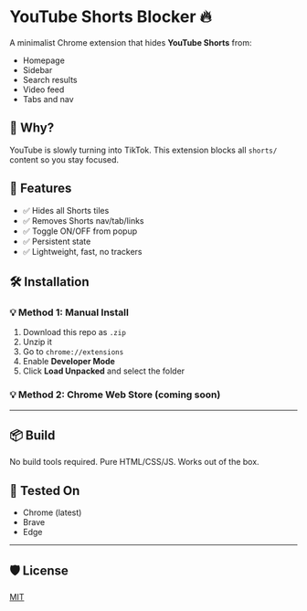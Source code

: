 # YouTube Shorts Blocker 🔥

A minimalist Chrome extension that hides **YouTube Shorts** from:

- Homepage
- Sidebar
- Search results
- Video feed
- Tabs and nav

## 🧠 Why?

YouTube is slowly turning into TikTok. This extension blocks all `shorts/` content so you stay focused.

## 🔧 Features

- ✅ Hides all Shorts tiles
- ✅ Removes Shorts nav/tab/links
- ✅ Toggle ON/OFF from popup
- ✅ Persistent state
- ✅ Lightweight, fast, no trackers

## 🛠 Installation

### 💡 Method 1: Manual Install

1. Download this repo as `.zip`
2. Unzip it
3. Go to `chrome://extensions`
4. Enable **Developer Mode**
5. Click **Load Unpacked** and select the folder

### 💡 Method 2: Chrome Web Store (coming soon)

---

## 📦 Build

No build tools required. Pure HTML/CSS/JS. Works out of the box.

## 🧪 Tested On

- Chrome (latest)
- Brave
- Edge

---

## 🛡 License

[MIT](LICENSE)

